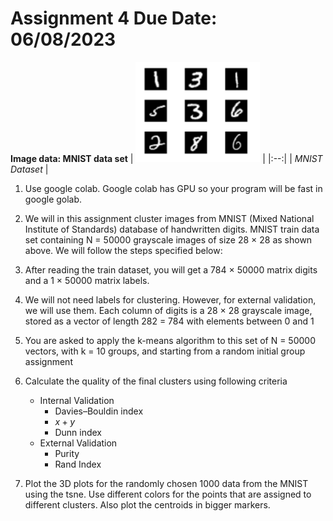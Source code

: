 # Assignment 4 Due Date: 06/08/2023
**Image data: MNIST data set**
| ![space-1.jpg](https://github.com/SyedT1/Data-Mining-CSC417/blob/main/Week%204/Screenshot%20from%202023-08-01%2018-04-49.png) | 
|:--:| 
| *MNIST Dataset* |
  1. Use google colab. Google colab has GPU so your program will be fast in google golab.
  
  2. We will in this assignment cluster images from MNIST (Mixed National Institute of Standards) database of handwritten digits. MNIST train data set containing N = 50000 grayscale images of size 28 × 28 as shown above. We will follow the steps specified below:
  
  3. After reading the train dataset, you will get a 784 × 50000 matrix digits and a 1 × 50000 matrix labels.
  
  4. We will not need labels for clustering. However, for external validation, we will use them. Each column of digits is a 28 × 28 grayscale image, stored as a vector of length 282 = 784 with elements between 0 and 1
  
  5. You are asked to apply the k-means algorithm to this set of N = 50000 vectors, with k = 10 groups, and starting from a random initial group assignment
  
  6. Calculate the quality of the final clusters using following criteria
     + Internal Validation
          + Davies–Bouldin index
          + $x + y$
          + Dunn index
     + External Validation
          + Purity
          + Rand Index
  7. Plot the 3D plots for the randomly chosen 1000 data from the MNIST using the tsne. Use different colors for the points that are assigned to different clusters. Also plot the centroids in bigger markers.
